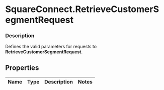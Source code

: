 # SquareConnect.RetrieveCustomerSegmentRequest

### Description

Defines the valid parameters for requests to __RetrieveCustomerSegmentRequest__.

## Properties
Name | Type | Description | Notes
------------ | ------------- | ------------- | -------------


